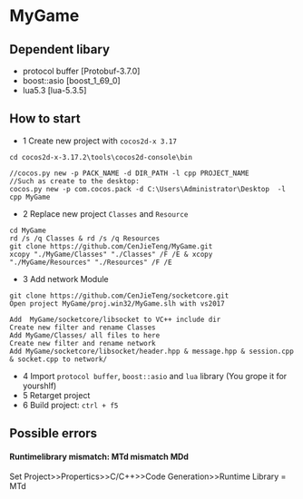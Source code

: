# MyGame


## Dependent libary
- protocol buffer [Protobuf-3.7.0]
- boost::asio [boost_1_69_0]
- lua5.3 [lua-5.3.5]

## How to start
- 1 Create new project with `cocos2d-x 3.17`
```
cd cocos2d-x-3.17.2\tools\cocos2d-console\bin

//cocos.py new -p PACK_NAME -d DIR_PATH -l cpp PROJECT_NAME
//Such as create to the desktop:
cocos.py new -p com.cocos.pack -d C:\Users\Administrator\Desktop  -l cpp MyGame
```

- 2 Replace new project `Classes` and `Resource` 
```
cd MyGame
rd /s /q Classes & rd /s /q Resources
git clone https://github.com/CenJieTeng/MyGame.git
xcopy "./MyGame/Classes" "./Classes" /F /E & xcopy "./MyGame/Resources" "./Resources" /F /E
```

- 3 Add network Module
```
git clone https://github.com/CenJieTeng/socketcore.git
Open project MyGame/proj.win32/MyGame.slh with vs2017

Add  MyGame/socketcore/libsocket to VC++ include dir
Create new filter and rename Classes
Add MyGame/Classes/ all files to here 
Create new filter and rename network
Add MyGame/socketcore/libsocket/header.hpp & message.hpp & session.cpp & socket.cpp to network/
```

- 4 Import `protocol buffer`, `boost::asio` and `lua` library (You grope it for yourshlf)
- 5 Retarget project
- 6 Build project: `ctrl + f5`

## Possible errors
#### Runtimelibrary mismatch: MTd mismatch MDd
Set Project>>Propertics>>C/C++>>Code Generation>>Runtime Library = MTd
